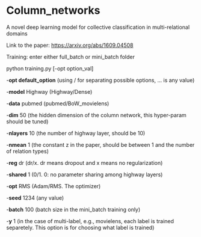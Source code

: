 # Column_networks
A novel deep learning model for collective classification in multi-relational domains

Link to the paper: https://arxiv.org/abs/1609.04508

Training: enter either full_batch or mini_batch folder

python training.py [-opt option_val]

-**opt default_option** (using / for separating possible options, ... is any value)

-**model**    Highway (Highway/Dense)

-**data**     pubmed (pubmed/BoW_movielens)

-**dim**      50 (the hidden dimension of the column network, this hyper-param should be tuned)

-**nlayers**  10 (the number of highway layer, should be 10)

-**nmean**    1 (the constant z in the paper, should be between 1 and the number of relation types)

-**reg**      dr (dr/x. dr means dropout and x means no regularization)

-**shared**   1 (0/1. 0: no parameter sharing among highway layers)

-**opt**      RMS (Adam/RMS. The optimizer)

-**seed**     1234 (any value)

-**batch**    100 (batch size in the mini_batch training only)

-**y**        1 (in the case of multi-label, e.g., movielens, each label is trained separetely. This option is for choosing what label is trained)

